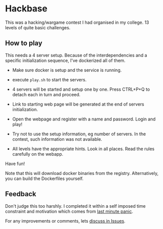 Hackbase
========
This was a hacking/wargame contest I had organised in my college. 13 levels of quite basic challenges.

How to play
-----------
This needs a 4 server setup. Because of the interdependencies and a specific initialization sequence, I've dockerized all of them. 

* Make sure docker is setup and the service is running.
* execute `play.sh` to start the servers.
* 4 servers will be started and setup one by one. Press CTRL+P+Q to detach each in turn and proceed.
* Link to starting web page will be generated at the end of servers initialization.
* Open the webpage and register with a name and password. Login and play!

* Try not to use the setup information, eg number of servers. In the contest, such information was not available.
* All levels have the appropriate hints. Look in all places. Read the rules carefully on the webapp.

Have fun!

Note that this will download docker binaries from the registry. Alternatively, you can build the Dockerfiles yourself.

Feedback
--------
Don't judge this too harshly. I completed it within a self imposed time constraint and motivation which comes from [last minute panic](http://www.gocomics.com/calvinandhobbes/2012/05/24).

For any improvements or comments, lets [discuss in Issues](https://github.com/siddharthasahu/hackbase/issues).